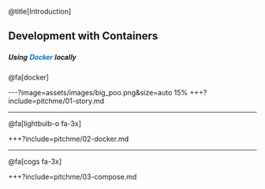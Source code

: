 @title[Introduction]
## Development with Containers
##### <span style="font-family:Helvetica Neue; font-weight:bold">Using <span style="color:#0075c9">Docker</span> locally</span>

@fa[docker] 

---?image=assets/images/big_poo.png&size=auto 15%
+++?include=pitchme/01-story.md

--- 

@fa[lightbulb-o fa-3x]

+++?include=pitchme/02-docker.md

---

@fa[cogs fa-3x]

+++?include=pitchme/03-compose.md